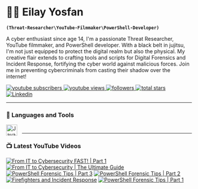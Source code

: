 # 🕵🏽 Eilay Yosfan

**`(Threat-Researcher\YouTube-Filmmaker\PowerShell-Developer)`**

A cyber enthusiast since age 14, I'm a passionate Threat Researcher, YouTube filmmaker,
and PowerShell developer. With a black belt in jujitsu, I'm not just equipped to protect
the digital realm but also the physical. My creative flair extends to crafting tools and
scripts for Digital Forensics and Incident Response, fortifying the cyber world against
malicious forces. Join me in preventing cybercriminals from casting their shadow over the internet!

<p align="left">
    <a href="https://www.youtube.com/channel/UCp1W-aYP1V81S--Rrjr0NkA">
        <img alt="youtube subscribers" title="Subscribe to my YouTube channel" src="https://img.shields.io/youtube/channel/subscribers/UCp1W-aYP1V81S--Rrjr0NkA?style=for-the-badge&logo=Youtube&labelColor=FF3333&color=FF6666"/>
    </a> 
    <a href="https://www.youtube.com/channel/UCp1W-aYP1V81S--Rrjr0NkA">
        <img alt="youtube views" title="YouTube views" src="https://custom-icon-badges.demolab.com/youtube/channel/views/UCp1W-aYP1V81S--Rrjr0NkA?color=FF6666&logo=eye&logoColor=white&style=for-the-badge&labelColor=FF3333"/>
    </a>
    <a href="https://github.com/YosfanEilay">
        <img alt="followers" title="Follow me on Github" src="https://custom-icon-badges.demolab.com/github/followers/YosfanEilay?style=for-the-badge&logo=person-add&labelColor=004C99&color=0066CC"/>
    </a>
    <a href="https://github.com/YosfanEilay?tab=repositories&sort=stargazers">
        <img alt="total stars" title="Total stars on GitHub" src="https://custom-icon-badges.demolab.com/github/stars/YosfanEilay?color=55960c&style=for-the-badge&labelColor=488207&logo=star"/>
    </a>
    <a href="https://www.linkedin.com/in/eilay-yosfan-80b1011b8">
        <img alt="Linkedin" title="Follow me on Linkedin!" src="https://img.shields.io/badge/LinkedIn-0077B5?style=for-the-badge&logo=linkedin&logoColor=white"/>
    </a>
</p>

---

### 🧰 Languages and Tools

<img align="left" alt="Java" width="30px" style="padding-right:10px;" src="https://cdn.jsdelivr.net/gh/devicons/devicon/icons/java/java-original.svg"/>

#

---

### 📺 Latest YouTube Videos

<!-- BEGIN YOUTUBE-CARDS -->
[![From IT to Cybersecurity FAST! | Part 1](https://ytcards.demolab.com/?id=ZA_M92K-oyk&title=From+IT+to+Cybersecurity+FAST%21+%7C+Part+1&lang=en&timestamp=1684000095&background_color=%230d1117&title_color=%23ffffff&stats_color=%23dedede&max_title_lines=1&width=250&border_radius=5 "From IT to Cybersecurity FAST! | Part 1")](https://www.youtube.com/watch?v=ZA_M92K-oyk)
[![From IT to Cybersecurity | The Ultimate Guide](https://ytcards.demolab.com/?id=0Fi8zBlmBdY&title=From+IT+to+Cybersecurity+%7C+The+Ultimate+Guide&lang=en&timestamp=1683437710&background_color=%230d1117&title_color=%23ffffff&stats_color=%23dedede&max_title_lines=1&width=250&border_radius=5 "From IT to Cybersecurity | The Ultimate Guide")](https://www.youtube.com/watch?v=0Fi8zBlmBdY)
[![PowerShell Forensic Tips | Part 3](https://ytcards.demolab.com/?id=0AM9bpixxEQ&title=PowerShell+Forensic+Tips+%7C+Part+3&lang=en&timestamp=1682864011&background_color=%230d1117&title_color=%23ffffff&stats_color=%23dedede&max_title_lines=1&width=250&border_radius=5 "PowerShell Forensic Tips | Part 3")](https://www.youtube.com/watch?v=0AM9bpixxEQ)
[![PowerShell Forensic Tips | Part 2](https://ytcards.demolab.com/?id=qCVMiwYXO8o&title=PowerShell+Forensic+Tips+%7C+Part+2&lang=en&timestamp=1682692433&background_color=%230d1117&title_color=%23ffffff&stats_color=%23dedede&max_title_lines=1&width=250&border_radius=5 "PowerShell Forensic Tips | Part 2")](https://www.youtube.com/watch?v=qCVMiwYXO8o)
[![Firefighters and Incident Response](https://ytcards.demolab.com/?id=CwKOf6QcQ6M&title=Firefighters+and+Incident+Response&lang=en&timestamp=1681592339&background_color=%230d1117&title_color=%23ffffff&stats_color=%23dedede&max_title_lines=1&width=250&border_radius=5 "Firefighters and Incident Response")](https://www.youtube.com/watch?v=CwKOf6QcQ6M)
[![PowerShell Forensic Tips | Part 1](https://ytcards.demolab.com/?id=4gU3ixm8_FY&title=PowerShell+Forensic+Tips+%7C+Part+1&lang=en&timestamp=1680377519&background_color=%230d1117&title_color=%23ffffff&stats_color=%23dedede&max_title_lines=1&width=250&border_radius=5 "PowerShell Forensic Tips | Part 1")](https://www.youtube.com/watch?v=4gU3ixm8_FY)
<!-- END YOUTUBE-CARDS -->
